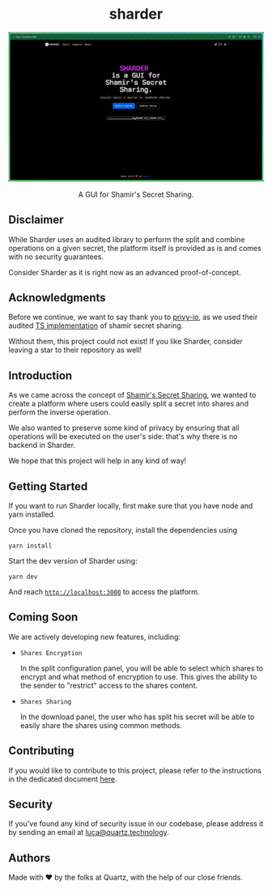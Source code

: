 <h1 align="center">sharder</h1>

<p align="center">
  <img src="./.github/assets/SHARDER_ILLUSTRATION_GIF.gif" alt="Chameleons">
</p>

<p align="center">
    A GUI for Shamir's Secret Sharing.
</p>

## Disclaimer

While Sharder uses an audited library to perform the split and combine operations on a given secret,
the platform itself is provided as is and comes with no security guarantees.

Consider Sharder as it is right now as an advanced proof-of-concept.

## Acknowledgments

Before we continue, we want to say thank you to [privy-io](https://www.privy.io/), as we used their
audited [TS implementation](https://github.com/privy-io/shamir-secret-sharing) of shamir secret sharing.

Without them, this project could not exist!
If you like Sharder, consider leaving a star to their repository as well!

## Introduction

As we came across the concept of [Shamir's Secret Sharing](https://en.wikipedia.org/wiki/Shamir%27s_secret_sharing),
we wanted to create a platform where users could easily split a secret into shares and perform the inverse operation.

We also wanted to preserve some kind of privacy by ensuring that all operations will be executed on the user's side:
that's why there is no backend in Sharder.

We hope that this project will help in any kind of way!

## Getting Started

If you want to run Sharder locally, first make sure that you have node and yarn installed.

Once you have cloned the repository, install the dependencies using
```shell
yarn install
```

Start the dev version of Sharder using:
```shell
yarn dev
```

And reach [`http://localhost:3000`](http://localhost:3000) to access the platform.

## Coming Soon

We are actively developing new features, including:
- `Shares Encryption`

    In the split configuration panel, you will be able to select which shares to encrypt and what method of encryption to use.
    This gives the ability to the sender to "restrict" access to the shares content.


- `Shares Sharing`

    In the download panel, the user who has split his secret will be able to easily share the shares using common methods.

## Contributing

If you would like to contribute to this project, please refer to the instructions in the
dedicated document [here](./CONTRIBUTING.md).

## Security

If you've found any kind of security issue in our codebase, please address it by sending
an email at [luca@quartz.technology](mailto:luca@quartz.technology).

## Authors

Made with ❤️ by the folks at Quartz, with the help of our close friends.